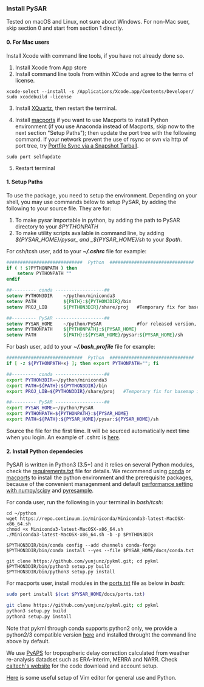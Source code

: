 ### Install PySAR

Tested on macOS and Linux, not sure about Windows. For non-Mac suer, skip section 0 and start from section 1 directly.

#### 0. For Mac users     

Install Xcode with command line tools, if you have not already done so.

1. Install Xcode from App store
2. Install command line tools from within XCode and agree to the terms of license.

```   
xcode-select --install -s /Applications/Xcode.app/Contents/Developer/ 
sudo xcodebuild -license 
```   

3. Install [XQuartz](https://www.xquartz.org), then restart the terminal.

4. Install [macports](https://www.macports.org/install.php) if you want to use Macports to install Python environment (if you use Anaconda instead of Macports, skip now to the next section "Setup Paths"); then update the port tree with the following command. If your network prevent the use of rsync or svn via http of port tree, try [Portfile Sync via a Snapshot Tarball](https://trac.macports.org/wiki/howto/PortTreeTarball).    

```
sudo port selfupdate
```
   
5. Restart terminal
     
     
#### 1. Setup Paths    

To use the package, you need to setup the environment. Depending on your shell, you may use commands below to setup PySAR, by adding the following to your source file. They are for:   
1. To make pysar importable in python, by adding the path to PySAR directory to your _$PYTHONPATH_    
2. To make utility scripts available in command line, by adding _${PYSAR_HOME}/pysar_ and _${PYSAR_HOME}/sh_ to your _$path_.   
   
For csh/tcsh user, add to your **_~/.cshrc_** file for example:   

```tcsh
############################  Python  ###############################
if ( ! $?PYTHONPATH ) then
    setenv PYTHONPATH ""
endif

##--------- conda ------------------## 
setenv PYTHON3DIR    ~/python/miniconda3
setenv PATH          ${PATH}:${PYTHON3DIR}/bin
setenv PROJ_LIB      ${PYTHON3DIR}/share/proj   #Temporary fix for basemap import error

##--------- PySAR ------------------## 
setenv PYSAR_HOME    ~/python/PySAR             #for released version, "~/python/PySAR-0.4.0"
setenv PYTHONPATH    ${PYTHONPATH}:${PYSAR_HOME}
setenv PATH          ${PATH}:${PYSAR_HOME}/pysar:${PYSAR_HOME}/sh
```

For bash user, add to your **_~/.bash_profile_** file for example:   

```bash
############################  Python  ###############################
if [ -z ${PYTHONPATH+x} ]; then export PYTHONPATH=""; fi

##--------- conda ------------------## 
export PYTHON3DIR=~/python/miniconda3
export PATH=${PATH}:${PYTHON3DIR}/bin
export PROJ_LIB=${PYTHON3DIR}/share/proj   #Temporary fix for basemap import error

##--------- PySAR ------------------## 
export PYSAR_HOME=~/python/PySAR
export PYTHONPATH=${PYTHONPATH}:${PYSAR_HOME}   
export PATH=${PATH}:${PYSAR_HOME}/pysar:${PYSAR_HOME}/sh   
```

Source the file for the first time. It will be sourced automatically next time when you login. An example of .cshrc is [here](https://github.com/yunjunz/macOS_Setup/blob/master/cshrc.md).
   
   
#### 2. Install Python dependecies
PySAR is written in Python3 (3.5+) and it relies on several Python modules, check the [requirements.txt](./requirements.txt) file for details. We recommend using [conda](https://conda.io/miniconda.html) or [macports](https://www.macports.org/install.php) to install the python environment and the prerequisite packages, because of the convenient managenment and default [performance setting with numpy/scipy](http://markus-beuckelmann.de/blog/boosting-numpy-blas.html) and [pyresample](https://pyresample.readthedocs.io/en/latest/installation.html#using-pykdtree).


For conda user, run the following in your terminal in _bash/tcsh_:   

```
cd ~/python
wget https://repo.continuum.io/miniconda/Miniconda3-latest-MacOSX-x86_64.sh
chmod +x Miniconda3-latest-MacOSX-x86_64.sh
./Miniconda3-latest-MacOSX-x86_64.sh -b -p $PYTHON3DIR

$PYTHON3DIR/bin/conda config --add channels conda-forge
$PYTHON3DIR/bin/conda install --yes --file $PYSAR_HOME/docs/conda.txt

git clone https://github.com/yunjunz/pykml.git; cd pykml
$PYTHON3DIR/bin/python3 setup.py build     
$PYTHON3DIR/bin/python3 setup.py install    
```
   
For macports user, install modules in the [ports.txt](https://github.com/insarlab/PySAR/blob/master/docs/ports.txt) file as below in _bash_:       

```bash
sudo port install $(cat $PYSAR_HOME/docs/ports.txt)

git clone https://github.com/yunjunz/pykml.git; cd pykml
python3 setup.py build     
python3 setup.py install   
```

Note that pykml through conda supports python2 only, we provide a python2/3 compatible version [here](https://github.com/yunjunz/pykml.git) and installed throught the command line above by default.
  
We use [PyAPS](http://earthdef.caltech.edu/projects/pyaps/wiki/Main) for tropospheric delay correction calculated from weather re-analysis datadset such as ERA-Interim, MERRA and NARR. Check [caltech's website](http://earthdef.caltech.edu/projects/pyaps/wiki/Main) for the code download and account setup.

[Here](https://github.com/yunjunz/macOS_Setup/blob/master/vim.md) is some useful setup of Vim editor for general use and Python.
